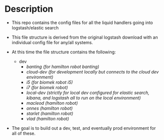 # Description 
- This repo contains the config files for all the liquid handlers going into logstash/elastic search
- This file structure is derived from the original logstash download with an individual config file for any/all systems.
- At this time the file structure contains the following:
    - dev
        - _banting (for hamilton robot banting)_
        - _cloud-dev (for development locally but connects to the cloud dev environment)_
        - _i5 (for biomek robot i5)_
        - _i7 (for biomek robot)_
        - _local-dev (strictly for local dev configured for elastic search, kibana, and logstash all to run on the local environment)_
        - _macleod (hamilton robot)_
        - _onnes (hamilton robot)_
        - _starlet (hamilton robot)_
        - _vlad (hamilton robot)_
     
- The goal is to build out a dev, test, and eventually prod environment for all of these.
